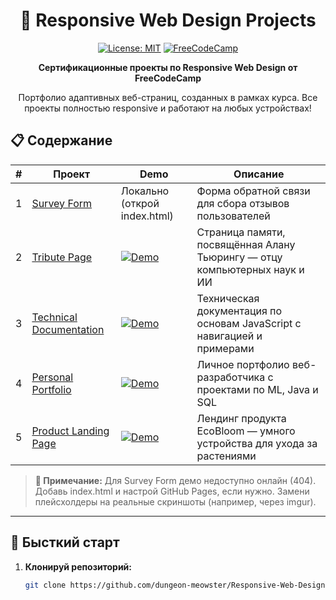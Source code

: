 <div align="center">

# 🎨 Responsive Web Design Projects

[![License: MIT](https://img.shields.io/badge/License-MIT-yellow.svg)](https://opensource.org/licenses/MIT)
[![FreeCodeCamp](https://img.shields.io/badge/FreeCodeCamp-Certified-green.svg)](https://www.freecodecamp.org/learn/2022/responsive-web-design/)

**Сертификационные проекты по Responsive Web Design от FreeCodeCamp**

Портфолио адаптивных веб-страниц, созданных в рамках курса. Все проекты полностью responsive и работают на любых устройствах!

</div>

## 📋 Содержание

| # | Проект | Demo | Описание |
|---|--------|------|----------|
| 1 | [Survey Form](survey-form/) | Локально (открой index.html) | Форма обратной связи для сбора отзывов пользователей |
| 2 | [Tribute Page](tribute-page/) | [![Demo](https://via.placeholder.com/300x200/2196F3/ffffff?text=Tribute+Page)](https://dungeon-meowster.github.io/Responsive-Web-Design/my-web-projects/tribute-page) | Страница памяти, посвящённая Алану Тьюрингу — отцу компьютерных наук и ИИ |
| 3 | [Technical Documentation](technical-documentation/) | [![Demo](https://via.placeholder.com/300x200/FF9800/ffffff?text=Documentation)](https://dungeon-meowster.github.io/Responsive-Web-Design/my-web-projects/technical-documentation) | Техническая документация по основам JavaScript с навигацией и примерами |
| 4 | [Personal Portfolio](personal-portfolio/) | [![Demo](https://via.placeholder.com/300x200/E91E63/ffffff?text=Portfolio)](https://dungeon-meowster.github.io/Responsive-Web-Design/my-web-projects/personal-portfolio) | Личное портфолио веб-разработчика с проектами по ML, Java и SQL |
| 5 | [Product Landing Page](product-landing-page/) | [![Demo](https://via.placeholder.com/300x200/9C27B0/ffffff?text=Landing)](https://dungeon-meowster.github.io/Responsive-Web-Design/my-web-projects/product-landing-page) | Лендинг продукта EcoBloom — умного устройства для ухода за растениями |

> **📌 Примечание:** Для Survey Form демо недоступно онлайн (404). Добавь index.html и настрой GitHub Pages, если нужно. Замени плейсхолдеры на реальные скриншоты (например, через imgur).

---

## 🚀 Бысткий старт

1. **Клонируй репозиторий:**
   ```bash
   git clone https://github.com/dungeon-meowster/Responsive-Web-Design.git
